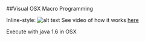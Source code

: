 ##Visual OSX Macro Programming

Inline-style: 
![alt text](https://github.com/LauLLobet/Visual-OSX-Macro-Programming/raw/master/animation.gif "Logo Title Text 1")
See video of how it works [here](https://youtu.be/gX0Ift1YbQM)

Execute with java 1.6 in OSX

